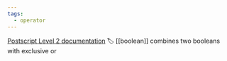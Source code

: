 ```yaml
---
tags:
  - operator
---
```

[Postscript Level 2 documentation](https://hepunx.rl.ac.uk/~adye/psdocs/ref/PSL2x.html#xor)
🏷️ [[boolean]]
combines two booleans with exclusive or